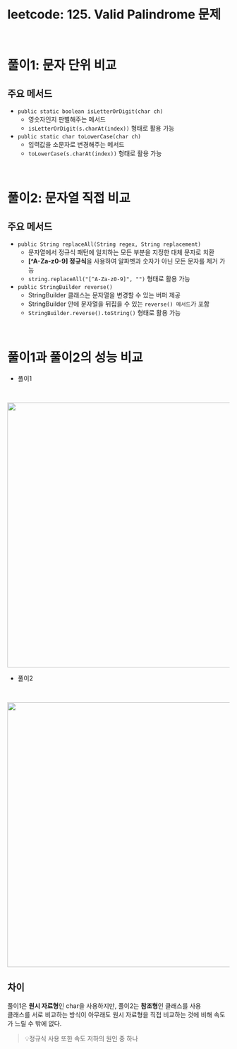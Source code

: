 # leetcode: 125. Valid Palindrome 문제
<br/>

# 풀이1: 문자 단위 비교
## 주요 메서드
- `public static boolean isLetterOrDigit(char ch)`
  - 영숫자인지 판별해주는 메서드
  - `isLetterOrDigit(s.charAt(index))` 형태로 활용 가능
- `public static char toLowerCase(char ch)`
  - 입력값을 소문자로 변경해주는 메서드
  - `toLowerCase(s.charAt(index))` 형태로 활용 가능
<br/>

# 풀이2: 문자열 직접 비교
## 주요 메서드
- `public String replaceAll(String regex, String replacement)`
  - 문자열에서 정규식 패턴에 일치하는 모든 부분을 지정한 대체 문자로 치환
  - **[^A-Za-z0-9] 정규식**을 사용하여 알파벳과 숫자가 아닌 모든 문자를 제거 가능
  - `string.replaceAll("[^A-Za-z0-9]", "")` 형태로 활용 가능
- `public StringBuilder reverse()`
  - StringBuilder 클래스는 문자열을 변경할 수 있는 버퍼 제공
  - StringBuilder 안에 문자열을 뒤집을 수 있는 `reverse() 메서드`가 포함
  - `StringBuilder.reverse().toString()` 형태로 활용 가능
<br/>

# 풀이1과 풀이2의 성능 비교
- 풀이1
<br/>

<p align="center"><img width="600" src="https://github.com/user-attachments/assets/c4c41dd0-b1b7-4f3c-b23d-90e0014e65a4")
                    
<br/>
<br/>

- 풀이2
<br/>

<p align="center"><img width="600" src="https://github.com/user-attachments/assets/02d42f9b-e798-4a1b-b382-f72081f6c788")

<br/>
<br/>

## 차이
풀이1은 **원시 자료형**인 char을 사용하지만, 풀이2는 **참조형**인 클래스를 사용<br/>
클래스를 서로 비교하는 방식이 아무래도 원시 자료형을 직접 비교하는 것에 비해 속도가 느릴 수 밖에 없다.<br/>

>💡정규식 사용 또한 속도 저하의 원인 중 하나
